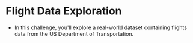 # Flight Data Exploration
* In this challenge, you'll explore a real-world dataset containing flights data from the US Department of Transportation.

